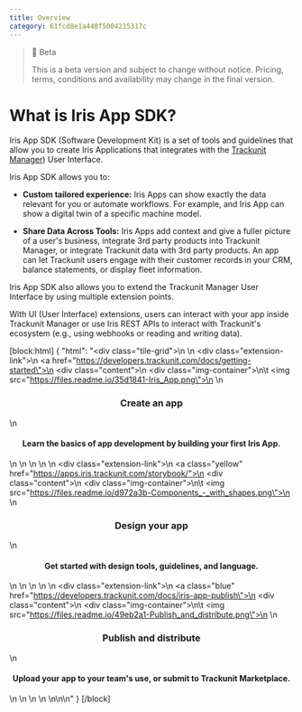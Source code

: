 ```yaml
---
title: Overview
category: 61fcd8e1a448f5004215317c
---
```


> 🚧 Beta
> 
> This is a beta version and subject to change without notice. Pricing, terms, conditions and availability may change in the final version.

# What is Iris App SDK?

Iris App SDK (Software Development Kit) is a set of tools and guidelines that allow you to create Iris Applications that integrates with the [Trackunit Manager](https://trackunit.com/trackunit-manager/)) User Interface.

Iris App SDK allows you to:

- **Custom tailored experience:** Iris Apps can show exactly the data relevant for you or automate workflows. For example, and Iris App can show a digital twin of a specific machine model.

- **Share Data Across Tools:** Iris Apps add context and give a fuller picture of a user's business, integrate 3rd party products into Trackunit Manager, or integrate Trackunit data with 3rd party products. An app can let Trackunit users engage with their customer records in your CRM, balance statements, or display fleet information.

Iris App SDK also allows you to extend the Trackunit Manager User Interface by using multiple extension points.

With UI (User Interface) extensions, users can interact with your app inside Trackunit Manager or use Iris REST APIs to interact with Trackunit's ecosystem (e.g., using webhooks or reading and writing data).

[block:html]
{
  "html": "<div class=\"tile-grid\">\n  \n  <div class=\"extension-link\">\n    <a href=\"https://developers.trackunit.com/docs/getting-started\">\n      <div class=\"content\">\n        <div class=\"img-container\">\n\t        <img src=\"https://files.readme.io/35d1841-Iris_App.png\">\n        </div>\n        <h3><center>Create an app</center></h3>\n        <h4><center>Learn the basics of app development by building your first Iris App.</center></h4>\n      </div>\n    </a>\n  </div>\n  \n  <div class=\"extension-link\">\n    <a class=\"yellow\" href=\"https://apps.iris.trackunit.com/storybook/">\n      <div class=\"content\">\n        <div class=\"img-container\">\n\t        <img src=\"https://files.readme.io/d972a3b-Components_-_with_shapes.png\">\n          </div>\n        <h3><center>Design your app</center></h3>\n        <h4><center>Get started with design tools, guidelines, and language.</center></h4>\n      </div>\n    </a>\n  </div>\n  \n    <div class=\"extension-link\">\n    <a class=\"blue\" href=\"https://developers.trackunit.com/docs/iris-app-publish\">\n      <div class=\"content\">\n        <div class=\"img-container\">\n\t        <img src=\"https://files.readme.io/49eb2a1-Publish_and_distribute.png\">\n        </div>\n        <h3><center>Publish and distribute</center></h3>\n        <h4><center>Upload your app to your team's use, or submit to Trackunit Marketplace.</center></h4>\n      </div>\n    </a>\n  </div>\n  \n</div>\n\n<style>\n  .tile-grid{\n    display: flex;\n    flex-direction: row;\n    width: 100%;\n    gap: 3rem;\n  }\n  \n  .content{\n    display: flex;\n    flex-direction: column;\n  }\n  \n  .img-container {\n    border-radius: 3rem;\n    width: 100%;\n    overflow: hidden;\n    aspect-ratio: 1/1;\n  }\n  \n .tile-grid .extension-link{\n   display: flex;\n   flex: 1;\n   overflow: hidden;\n  }\n  \n  .img-container img{\n    height: 100%;\n    width: auto;\n    max-width: unset !important;\n  }\n  \n .extension-link>a{\n    text-decoration: none !important;\n    width: 100%;\n  }\n  \n  .content h4{\n    margin-top: unset !important;\n    font-weight: 500;\n    color: #493736 !important;\n  }\n  \n  .content h3{\n    margin-bottom: 0.5rem !important;\n  }\n\n\n</style>"
}
[/block]